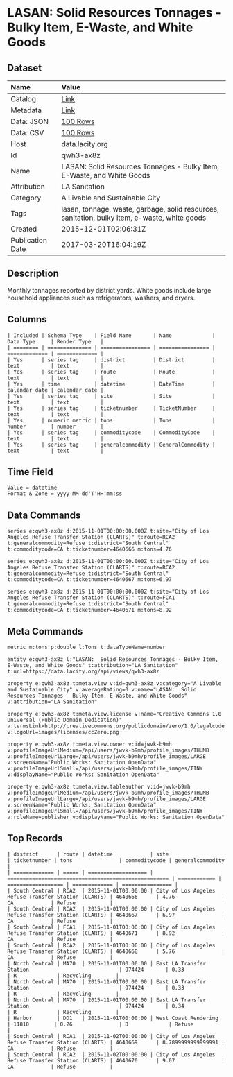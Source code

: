 # LASAN: Solid Resources Tonnages - Bulky Item, E-Waste, and White Goods

## Dataset

| Name | Value |
| :--- | :---- |
| Catalog | [Link](https://catalog.data.gov/dataset/lasan-solid-resources-tonnages-bulky-item-e-waste-and-white-goods) |
| Metadata | [Link](https://data.lacity.org/api/views/qwh3-ax8z) |
| Data: JSON | [100 Rows](https://data.lacity.org/api/views/qwh3-ax8z/rows.json?max_rows=100) |
| Data: CSV | [100 Rows](https://data.lacity.org/api/views/qwh3-ax8z/rows.csv?max_rows=100) |
| Host | data.lacity.org |
| Id | qwh3-ax8z |
| Name | LASAN: Solid Resources Tonnages - Bulky Item, E-Waste, and White Goods |
| Attribution | LA Sanitation |
| Category | A Livable and Sustainable City |
| Tags | lasan, tonnage, waste, garbage, solid resources, sanitation, bulky item, e-waste, white goods |
| Created | 2015-12-01T02:06:31Z |
| Publication Date | 2017-03-20T16:04:19Z |

## Description

Monthly tonnages reported by district yards. White goods include large household appliances such as refrigerators, washers, and dryers.

## Columns

```ls
| Included | Schema Type    | Field Name       | Name             | Data Type     | Render Type   |
| ======== | ============== | ================ | ================ | ============= | ============= |
| Yes      | series tag     | district         | District         | text          | text          |
| Yes      | series tag     | route            | Route            | text          | text          |
| Yes      | time           | datetime         | DateTime         | calendar_date | calendar_date |
| Yes      | series tag     | site             | Site             | text          | text          |
| Yes      | series tag     | ticketnumber     | TicketNumber     | text          | text          |
| Yes      | numeric metric | tons             | Tons             | number        | number        |
| Yes      | series tag     | commoditycode    | CommodityCode    | text          | text          |
| Yes      | series tag     | generalcommodity | GeneralCommodity | text          | text          |
```

## Time Field

```ls
Value = datetime
Format & Zone = yyyy-MM-dd'T'HH:mm:ss
```

## Data Commands

```ls
series e:qwh3-ax8z d:2015-11-01T00:00:00.000Z t:site="City of Los Angeles Refuse Transfer Station (CLARTS)" t:route=RCA2 t:generalcommodity=Refuse t:district="South Central" t:commoditycode=CA t:ticketnumber=4640666 m:tons=4.76

series e:qwh3-ax8z d:2015-11-01T00:00:00.000Z t:site="City of Los Angeles Refuse Transfer Station (CLARTS)" t:route=RCA2 t:generalcommodity=Refuse t:district="South Central" t:commoditycode=CA t:ticketnumber=4640667 m:tons=6.97

series e:qwh3-ax8z d:2015-11-01T00:00:00.000Z t:site="City of Los Angeles Refuse Transfer Station (CLARTS)" t:route=FCA1 t:generalcommodity=Refuse t:district="South Central" t:commoditycode=CA t:ticketnumber=4640671 m:tons=8.92
```

## Meta Commands

```ls
metric m:tons p:double l:Tons t:dataTypeName=number

entity e:qwh3-ax8z l:"LASAN:  Solid Resources Tonnages - Bulky Item, E-Waste, and White Goods" t:attribution="LA Sanitation" t:url=https://data.lacity.org/api/views/qwh3-ax8z

property e:qwh3-ax8z t:meta.view v:id=qwh3-ax8z v:category="A Livable and Sustainable City" v:averageRating=0 v:name="LASAN:  Solid Resources Tonnages - Bulky Item, E-Waste, and White Goods" v:attribution="LA Sanitation"

property e:qwh3-ax8z t:meta.view.license v:name="Creative Commons 1.0 Universal (Public Domain Dedication)" v:termsLink=http://creativecommons.org/publicdomain/zero/1.0/legalcode v:logoUrl=images/licenses/ccZero.png

property e:qwh3-ax8z t:meta.view.owner v:id=jwvk-b9mh v:profileImageUrlMedium=/api/users/jwvk-b9mh/profile_images/THUMB v:profileImageUrlLarge=/api/users/jwvk-b9mh/profile_images/LARGE v:screenName="Public Works: Sanitation OpenData" v:profileImageUrlSmall=/api/users/jwvk-b9mh/profile_images/TINY v:displayName="Public Works: Sanitation OpenData"

property e:qwh3-ax8z t:meta.view.tableauthor v:id=jwvk-b9mh v:profileImageUrlMedium=/api/users/jwvk-b9mh/profile_images/THUMB v:profileImageUrlLarge=/api/users/jwvk-b9mh/profile_images/LARGE v:screenName="Public Works: Sanitation OpenData" v:profileImageUrlSmall=/api/users/jwvk-b9mh/profile_images/TINY v:roleName=publisher v:displayName="Public Works: Sanitation OpenData"
```

## Top Records

```ls
| district      | route | datetime            | site                                                 | ticketnumber | tons               | commoditycode | generalcommodity | 
| ============= | ===== | =================== | ==================================================== | ============ | ================== | ============= | ================ | 
| South Central | RCA2  | 2015-11-01T00:00:00 | City of Los Angeles Refuse Transfer Station (CLARTS) | 4640666      | 4.76               | CA            | Refuse           | 
| South Central | RCA2  | 2015-11-01T00:00:00 | City of Los Angeles Refuse Transfer Station (CLARTS) | 4640667      | 6.97               | CA            | Refuse           | 
| South Central | FCA1  | 2015-11-01T00:00:00 | City of Los Angeles Refuse Transfer Station (CLARTS) | 4640671      | 8.92               | CA            | Refuse           | 
| South Central | RCA2  | 2015-11-01T00:00:00 | City of Los Angeles Refuse Transfer Station (CLARTS) | 4640668      | 5.76               | CA            | Refuse           | 
| North Central | MA70  | 2015-11-01T00:00:00 | East LA Transfer Station                             | 974424       | 0.33               | R             | Recycling        | 
| North Central | MA70  | 2015-11-01T00:00:00 | East LA Transfer Station                             | 974424       | 0.33               | R             | Recycling        | 
| North Central | MA70  | 2015-11-01T00:00:00 | East LA Transfer Station                             | 974424       | 0.34               | R             | Recycling        | 
| Harbor        | DD1   | 2015-11-01T00:00:00 | West Coast Rendering                                 | 11810        | 0.26               | D             | Refuse           | 
| South Central | RCA1  | 2015-11-02T00:00:00 | City of Los Angeles Refuse Transfer Station (CLARTS) | 4640669      | 8.7899999999999991 | CA            | Refuse           | 
| South Central | RCA2  | 2015-11-02T00:00:00 | City of Los Angeles Refuse Transfer Station (CLARTS) | 4640670      | 9.07               | CA            | Refuse           | 
```